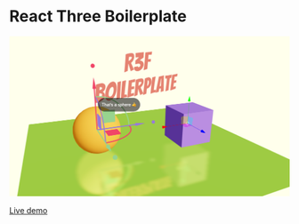 # React Three Boilerplate

![Screnshot](/public/screenshot.png?raw=true "Screenshot")

<a href="https://react-three-boilerplate-eight.vercel.app/" target="_blank">Live demo</a>

